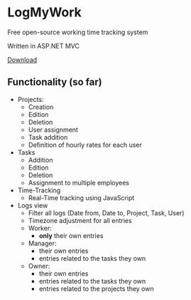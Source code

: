 # LogMyWork
Free open-source working time tracking system

Written in ASP.NET MVC

[Download](https://github.com/holgus103/LogMyWork/raw/master/Release/LogMyWork.7z)
## Functionality (so far)
- Projects:
  - Creation
  - Edition
  - Deletion
  - User assignment
  - Task addition
  - Definition of hourly rates for each user
- Tasks
  - Addition
  - Edition
  - Deletion
  - Assignment to multiple employees
- Time-Tracking
  - Real-Time tracking using JavaScript   
- Logs view
  - Filter all logs (Date from, Date to, Project, Task, User)
  - Timezone adjustment for all entries
  - Worker:
    - **only** their own entries
  - Manager:
    - their own entries
    - entries related to the tasks they own
  - Owner:
    - their own entries
    - entries related to the tasks they own
    - entries related to the projects they own


